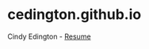 # cedington.github.io
Cindy Edington - <a href = "https://github.com/cedington/cedington.github.io/blob/master/Cindy%20Edington%20Resume.pdf"> Resume</a>
